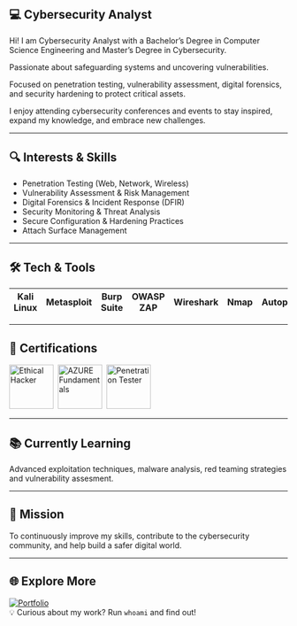 
## 💻 Cybersecurity Analyst 

Hi! I am Cybersecurity Analyst with a Bachelor’s Degree in Computer Science Engineering and Master’s Degree in Cybersecurity.

Passionate about safeguarding systems and uncovering vulnerabilities.

Focused on penetration testing, vulnerability assessment, digital forensics, and security hardening to protect critical assets.

I enjoy attending cybersecurity conferences and events to stay inspired, expand my knowledge, and embrace new challenges.

---

## 🔍 Interests & Skills
- Penetration Testing (Web, Network, Wireless)
- Vulnerability Assessment & Risk Management
- Digital Forensics & Incident Response (DFIR)
- Security Monitoring & Threat Analysis
- Secure Configuration & Hardening Practices
- Attach Surface Management

---

## 🛠 Tech & Tools
| Kali Linux | Metasploit | Burp Suite | OWASP ZAP | Wireshark | Nmap | Autopsy | Volatility | FTK Imager | Fortify | CNAPP Tools | 
|------------|------------|------------|-----------|-----------|------|---------|------------|------------|---------|-------------|

---

## 📜 Certifications
<img src="https://images.credly.com/images/242902b5-f527-42ad-865e-977c9e1b5b58/image.png" title="Certified Ethical Hacker" alt="Ethical Hacker" with="80" height="80"/>&nbsp;
<img src="https://images.credly.com/images/be8fcaeb-c769-4858-b567-ffaaa73ce8cf/image.png" title="AZURE Fundamentals" alt="AZURE Fundamentals" with="80" height="80"/>&nbsp;
<img src="https://cyberlandsec.com/wp-content/uploads/2024/09/Waffle-Soft3-1536x768.png" title="Penetration tester" alt="Penetration Tester" with="80" height="80"/>&nbsp;

---

## 📚 Currently Learning
Advanced exploitation techniques, malware analysis, red teaming strategies and vulnerability assesment.

---

## 🚀 Mission
To continuously improve my skills, contribute to the cybersecurity community, and help build a safer digital world.

---

## 🌐 Explore More  
[![Portfolio](https://img.shields.io/badge/Click%20here%20and%20visit%20my%20portfolio-8A2BE2)](https://blancacal.github.io/portfolio/)  
💡 Curious about my work? Run `whoami` and find out!  
